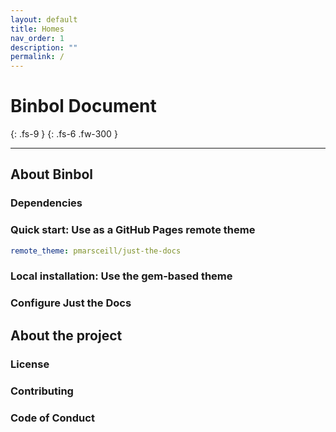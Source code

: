 ```yaml
---
layout: default
title: Homes
nav_order: 1
description: ""
permalink: /
---
```


# Binbol Document
{: .fs-9 }
{: .fs-6 .fw-300 }


---

## About Binbol

### Dependencies
### Quick start: Use as a GitHub Pages remote theme

```yaml
remote_theme: pmarsceill/just-the-docs
```

### Local installation: Use the gem-based theme


### Configure Just the Docs


## About the project


### License


### Contributing



### Code of Conduct

